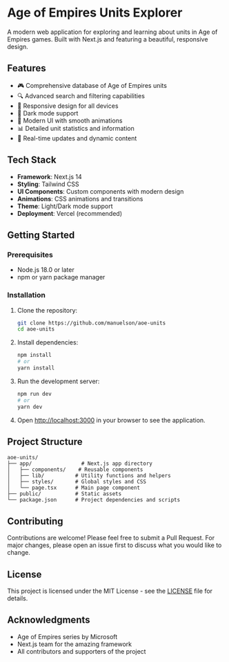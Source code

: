# Age of Empires Units Explorer

A modern web application for exploring and learning about units in Age of Empires games. Built with Next.js and featuring a beautiful, responsive design.

## Features

- 🎮 Comprehensive database of Age of Empires units
- 🔍 Advanced search and filtering capabilities
- 📱 Responsive design for all devices
- 🌙 Dark mode support
- 🎨 Modern UI with smooth animations
- 📊 Detailed unit statistics and information
- 🔄 Real-time updates and dynamic content

## Tech Stack

- **Framework**: Next.js 14
- **Styling**: Tailwind CSS
- **UI Components**: Custom components with modern design
- **Animations**: CSS animations and transitions
- **Theme**: Light/Dark mode support
- **Deployment**: Vercel (recommended)

## Getting Started

### Prerequisites

- Node.js 18.0 or later
- npm or yarn package manager

### Installation

1. Clone the repository:

   ```bash
   git clone https://github.com/manuelson/aoe-units
   cd aoe-units
   ```

2. Install dependencies:

   ```bash
   npm install
   # or
   yarn install
   ```

3. Run the development server:

   ```bash
   npm run dev
   # or
   yarn dev
   ```

4. Open [http://localhost:3000](http://localhost:3000) in your browser to see the application.

## Project Structure

```
aoe-units/
├── app/                # Next.js app directory
│   ├── components/    # Reusable components
│   ├── lib/          # Utility functions and helpers
│   ├── styles/       # Global styles and CSS
│   └── page.tsx      # Main page component
├── public/           # Static assets
└── package.json      # Project dependencies and scripts
```

## Contributing

Contributions are welcome! Please feel free to submit a Pull Request. For major changes, please open an issue first to discuss what you would like to change.

## License

This project is licensed under the MIT License - see the [LICENSE](LICENSE) file for details.

## Acknowledgments

- Age of Empires series by Microsoft
- Next.js team for the amazing framework
- All contributors and supporters of the project
